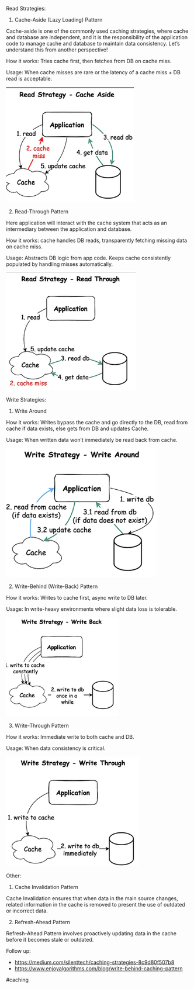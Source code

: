 Read Strategies:

1. Cache-Aside (Lazy Loading) Pattern

Cache-aside is one of the commonly used caching strategies, where cache and database are independent, and it is the responsibility of the application code to manage cache and database to maintain data consistency. Let’s understand this from another perspective!

How it works: Tries cache first, then fetches from DB on cache miss.

Usage: When cache misses are rare or the latency of a cache miss + DB read is acceptable.

![](Cache-Aside.jpeg)

2. Read-Through Pattern

Here application will interact with the cache system that acts as an intermediary between the application and database.

How it works: cache handles DB reads, transparently fetching missing data on cache miss.

Usage: Abstracts DB logic from app code. Keeps cache consistently populated by handling misses automatically.

![](Read-Through.jpeg)

Write Strategies:

1. Write Around

How it works: Writes bypass the cache and go directly to the DB, read from cache if data exists, else gets from DB and updates Cache.

Usage: When written data won’t immediately be read back from cache.

![](Write-Around.jpeg)

2. Write-Behind (Write-Back) Pattern

How it works: Writes to cache first, async write to DB later.

Usage: In write-heavy environments where slight data loss is tolerable.

![](Write-Back.jpeg)

3. Write-Through Pattern

How it works: Immediate write to both cache and DB.

Usage: When data consistency is critical.

![](Write-Through.jpeg)

Other:

1. Cache Invalidation Pattern

Cache Invalidation ensures that when data in the main source changes, related information in the cache is removed to present the use of outdated or incorrect data.

2. Refresh-Ahead Pattern

Refresh-Ahead Pattern involves proactively updating data in the cache before it becomes stale or outdated.

Follow up:
- https://medium.com/silenttech/caching-strategies-8c9d80f507b8
- https://www.enjoyalgorithms.com/blog/write-behind-caching-pattern

#caching